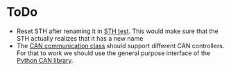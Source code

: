 # ToDo

- Reset STH after renaming it in [STH test](../mytoolit/test/sth.py). This would make sure that the STH actually realizes that it has a new name
- The [CAN communication class](../CanFd.py) should support different CAN controllers. For that to work we should use the general purpose interface of the [Python CAN library](https://python-can.readthedocs.io/).
